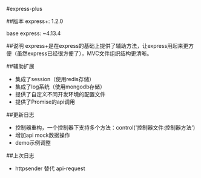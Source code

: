 #express-plus

##版本
express+: 1.2.0

base express: ~4.13.4

##说明
express+是在express的基础上提供了辅助方法，让express用起来更方便（虽然express已经很方便了），MVC文件组织结构更清晰。

##辅助扩展
* 集成了session（使用redis存储）
* 集成了log系统（使用mongodb存储）
* 提供了自定义不同开发环境的配置文件
* 提供了Promise的api调用

##更新日志
* 控制器重构，一个控制器下支持多个方法：control('控制器文件:控制器方法')
* 增加api mock数据操作
* demo示例调整

##上次日志
* httpsender 替代 api-request



